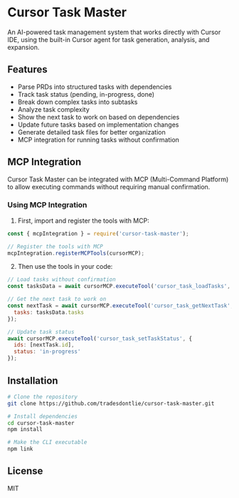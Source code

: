 # Cursor Task Master

An AI-powered task management system that works directly with Cursor IDE, using the built-in Cursor agent for task generation, analysis, and expansion.

## Features

- Parse PRDs into structured tasks with dependencies
- Track task status (pending, in-progress, done)
- Break down complex tasks into subtasks
- Analyze task complexity
- Show the next task to work on based on dependencies
- Update future tasks based on implementation changes
- Generate detailed task files for better organization
- MCP integration for running tasks without confirmation

## MCP Integration

Cursor Task Master can be integrated with MCP (Multi-Command Platform) to allow executing commands without requiring manual confirmation.

### Using MCP Integration

1. First, import and register the tools with MCP:

```javascript
const { mcpIntegration } = require('cursor-task-master');

// Register the tools with MCP
mcpIntegration.registerMCPTools(cursorMCP);
```

2. Then use the tools in your code:

```javascript
// Load tasks without confirmation
const tasksData = await cursorMCP.executeTool('cursor_task_loadTasks', {});

// Get the next task to work on
const nextTask = await cursorMCP.executeTool('cursor_task_getNextTask', { 
  tasks: tasksData.tasks 
});

// Update task status
await cursorMCP.executeTool('cursor_task_setTaskStatus', { 
  ids: [nextTask.id], 
  status: 'in-progress' 
});
```

## Installation

```bash
# Clone the repository
git clone https://github.com/tradesdontlie/cursor-task-master.git

# Install dependencies
cd cursor-task-master
npm install

# Make the CLI executable
npm link
```

## License

MIT